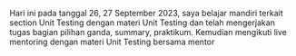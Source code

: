 Hari ini pada tanggal 26, 27 September 2023, saya belajar mandiri terkait section Unit Testing dengan materi Unit Testing dan telah mengerjakan tugas bagian pilihan ganda, summary, praktikum.
Kemudian mengikuti live mentoring dengan materi Unit Testing bersama mentor